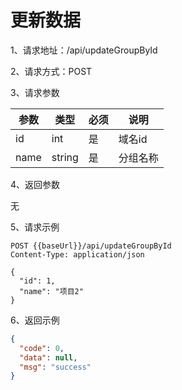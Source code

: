 # 更新数据

1、请求地址：/api/updateGroupById

2、请求方式：POST

3、请求参数

| 参数  | 类型   | 必须 | 说明 |
| -| - | - | - |
| id | int | 是 | 域名id
| name | string | 是 | 分组名称

4、返回参数

无

5、请求示例

```
POST {{baseUrl}}/api/updateGroupById
Content-Type: application/json

{
  "id": 1,
  "name": "项目2"
}
```

6、返回示例

```json
{
  "code": 0,
  "data": null,
  "msg": "success"
}
```

